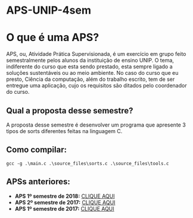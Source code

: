 # APS-UNIP-4sem
O que é uma APS?
=================
APS, ou, Atividade Prática Supervisionada, é um exercício em grupo feito semestralmente pelos alunos da instituição de ensino UNIP. O tema, indiferente do curso que esta sendo prestado, esta sempre ligado a soluções sustentáveis ou ao meio ambiente.
No caso do curso que eu presto, Ciência da computação, além do trabalho escrito, tem de ser entregue uma aplicação, cujo os requisitos são ditados pelo coordenador do curso.

Qual a proposta desse semestre?
-----------
A proposta desse semestre é desenvolver um programa que apresente 3 tipos de sorts diferentes feitas na linguagem C.

Como compilar:
-----------
`gcc -g .\main.c .\source_files\sorts.c .\source_files\tools.c`

APSs anteriores:
-----------
* **APS 1º semestre  de 2018:** [CLIQUE AQUI](https://github.com/ogabriel/APS-UNIP-3sem)
* **APS 2º semestre de 2017:**  [CLIQUE AQUI](https://github.com/ogabriel/APS-UNIP-2sem)
* **APS 1º semestre  de 2017:** [CLIQUE AQUI](https://github.com/ogabriel/APS-UNIP-1sem)
